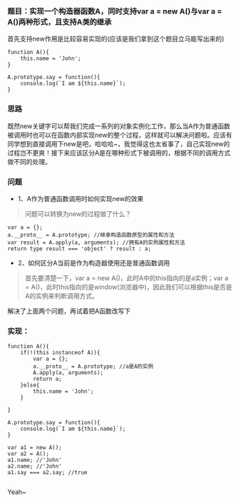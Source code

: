  ### 题目：实现一个构造器函数A，同时支持var a = new A()与var a = A()两种形式，且支持A类的继承

首先支持new作用是比较容易实现的(应该是我们拿到这个题目立马能写出来的)
```$xslt
function A(){
    this.name = 'John';
}

A.prototype.say = function(){
    console.log(`I am ${this.name}`);
}
``` 
### 思路 

既然new关键字可以帮我们完成一系列的对象实例化工作，那么当A作为普通函数被调用时也可以在函数内部实现new的整个过程，这样就可以解决问题啦。应该有同学想到直接调用下new是吧，哈哈哈~，我觉得这也太省事了，自己实现new的过程岂不更爽！接下来应该区分A是在哪种形式下被调用的，根据不同的调用方式做不同的处理。

### 问题

- 1、A作为普通函数调用时如何实现new的效果

 > 问题可以转换为new的过程做了什么？
```$xslt
var a = {};
a.__proto__ = A.prototype; //继承构造函数原型的属性和方法
var result = A.apply(a, arguments); //拥有A的实例属性和方法
return type result === 'object' ? result : a;
```

- 2、如何区分A当前是作为构造器使用还是普通函数调用

 > 首先要清楚一下，var a = new A()，此时A中的this指向的是a实例；var a = A()，此时this指向的是window(浏览器中)，因此我们可以根据this是否是A的实例来判断调用方式。

 
解决了上面两个问题，再试着把A函数改写下


### 实现：
```
function A(){
    if(!(this instanceof A)){
        var a = {};
        a.__proto__ = A.prototype; //a是A的实例
        A.apply(a, arguments);
        return a;
    }else{
        this.name = 'John';
    }
    
}

A.prototype.say = function(){
    console.log(`I am ${this.name}`);
}

var a1 = new A();
var a2 = A();
a1.name; //'John'
a2.name; //'John'
a1.say === a2.say; //true
	
```
Yeah~